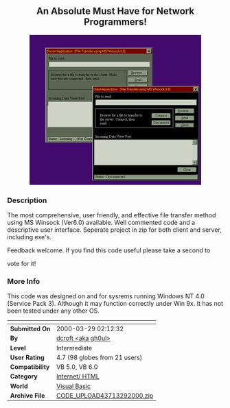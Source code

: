 ﻿<div align="center">

## An Absolute Must Have for Network Programmers\!

<img src="PIC2000329223417154.jpg">
</div>

### Description

The most comprehensive, user friendly, and effective file transfer method using MS Winsock (Ver6.0) available. Well commented code and a descriptive user interface. Seperate project in zip for both client and server, including exe's.

Feedback welcome. If you find this code useful please take a second to

vote for it!
 
### More Info
 
This code was designed on and for sysrems running Windows NT 4.0 (Service Pack 3). Although it may function correctly under Win 9x. It has not been tested under any other OS.


<span>             |<span>
---                |---
**Submitted On**   |2000-03-29 02:12:32
**By**             |[dcroft  \<aka gh0ul\>](https://github.com/Planet-Source-Code/PSCIndex/blob/master/ByAuthor/dcroft-aka-gh0ul.md)
**Level**          |Intermediate
**User Rating**    |4.7 (98 globes from 21 users)
**Compatibility**  |VB 5\.0, VB 6\.0
**Category**       |[Internet/ HTML](https://github.com/Planet-Source-Code/PSCIndex/blob/master/ByCategory/internet-html__1-34.md)
**World**          |[Visual Basic](https://github.com/Planet-Source-Code/PSCIndex/blob/master/ByWorld/visual-basic.md)
**Archive File**   |[CODE\_UPLOAD43713292000\.zip](https://github.com/Planet-Source-Code/dcroft-aka-gh0ul-an-absolute-must-have-for-network-programmers__1-6871/archive/master.zip)








